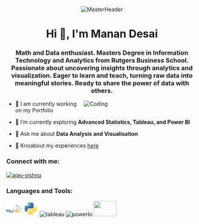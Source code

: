 <p align="center">
  <img src="https://user-images.githubusercontent.com/74038190/212749447-bfb7e725-6987-49d9-ae85-2015e3e7cc41.gif" alt="MasterHeader" width="50%" />
</p>

<h1 align="center">Hi 👋, I'm Manan Desai</h1>
<h3 align="center">Math and Data enthusiast. Masters Degree in Information Technology and Analytics from Rutgers Business School. Passionate about uncovering insights through analytics and visualization. Eager to learn and teach, turning raw data into meaningful stories. Ready to share the power of data with others.</h3>
<img align="right" alt="Coding" width="300" src="https://assets-global.website-files.com/5c19020c997c25514d17d86f/60c0da6805ff4dd716da834f_Visual%20data%20(1).gif">


- 🔭 I am currently working on my Portfolio 
  
- 🌱 I’m currently exploring **Advanced Statistics, Tableau, and Power BI**

- 💬 Ask me about **Data Analysis and Visualisation**

- 📄 Knoabout my experiences [here](https://www.linkedin.com/in/mananpdesai/#/)

<h3 align="left">Connect with me:</h3>
<p align="left">
<a href="https://www.linkedin.com/in/mananpdesai/#/" target="blank"><img align="center" src="https://raw.githubusercontent.com/rahuldkjain/github-profile-readme-generator/master/src/images/icons/Social/linked-in-alt.svg" alt="ajay-vishnu" height="30" width="40" /></a>
</p>

<h3 align="left">Languages and Tools:</h3>
<p align="left"> 
<a> <img src="https://raw.githubusercontent.com/devicons/devicon/master/icons/mysql/mysql-original-wordmark.svg" alt="mysql" width="40" height="40"/> </a> 
<a> <img src="https://raw.githubusercontent.com/devicons/devicon/master/icons/python/python-original.svg" alt="python" width="40" height="40"/> </a> 
<a> <img src="https://www.selectdistinct.co.uk/wp-content/uploads/2023/03/Tableau-logo-removebg-preview.png" alt="tableau" width="40" height="40"/> </a> 
<a> <img src="https://its.ucr.edu/sites/default/files/styles/form_preview/public/powerbi%20logo%201.png?itok=yYXO-S-V" alt="powerbi" width="40" height="40"/> </a> 
<a> <img src="https://img.shields.io/badge/Microsoft%20SQL%20Server-CC2927?style=for-the-badge&logo=microsoft%20sql%20server&logoColor=white" width="60" height="40"/></a> 





